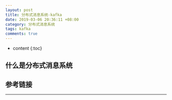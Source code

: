 ```yaml
---
layout: post
title: 分布式消息系统-kafka
date: 2019-03-06 20:36:11 +08:00
category: 分布式消息系统 
tags: kafka 
comments: true
---
```


* content
{:toc}








## 什么是分布式消息系统





## 参考链接



----

